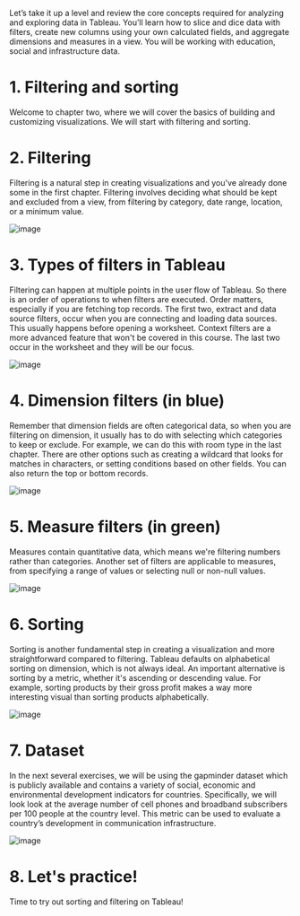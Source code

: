 Let’s take it up a level and review the core concepts required for analyzing and exploring data in Tableau. You’ll learn how to slice and dice data with filters, create new columns using your own calculated fields, and aggregate dimensions and measures in a view. You will be working with education, social and infrastructure data.

# 1. Filtering and sorting

Welcome to chapter two, where we will cover the basics of building and customizing visualizations. We will start with filtering and sorting.

# 2. Filtering

Filtering is a natural step in creating visualizations and you've already done some in the first chapter. Filtering involves deciding what should be kept and excluded from a view, from filtering by category, date range, location, or a minimum value.

![image](https://github.com/artempohribnyi/datacamp/assets/113499718/e5180956-12a6-401d-ad99-bea9ab9553af)

# 3. Types of filters in Tableau

Filtering can happen at multiple points in the user flow of Tableau. So there is an order of operations to when filters are executed. Order matters, especially if you are fetching top records. The first two, extract and data source filters, occur when you are connecting and loading data sources. This usually happens before opening a worksheet. Context filters are a more advanced feature that won't be covered in this course. The last two occur in the worksheet and they will be our focus.

![image](https://github.com/artempohribnyi/datacamp/assets/113499718/5548a9d6-41a0-4e10-a326-788b288add50)

# 4. Dimension filters (in blue)

Remember that dimension fields are often categorical data, so when you are filtering on dimension, it usually has to do with selecting which categories to keep or exclude. For example, we can do this with room type in the last chapter. There are other options such as creating a wildcard that looks for matches in characters, or setting conditions based on other fields. You can also return the top or bottom records.

![image](https://github.com/artempohribnyi/datacamp/assets/113499718/121d58b1-0485-4a49-a457-58452ec23b30)

# 5. Measure filters (in green)

Measures contain quantitative data, which means we're filtering numbers rather than categories. Another set of filters are applicable to measures, from specifying a range of values or selecting null or non-null values.

![image](https://github.com/artempohribnyi/datacamp/assets/113499718/ad539a44-aa7d-4e1a-ac8d-b5cba9cd686c)

# 6. Sorting

Sorting is another fundamental step in creating a visualization and more straightforward compared to filtering. Tableau defaults on alphabetical sorting on dimension, which is not always ideal. An important alternative is sorting by a metric, whether it's ascending or descending value. For example, sorting products by their gross profit makes a way more interesting visual than sorting products alphabetically.

![image](https://github.com/artempohribnyi/datacamp/assets/113499718/23d87509-29b0-49d0-acb4-84b68afa6ac6)

# 7. Dataset

In the next several exercises, we will be using the gapminder dataset which is publicly available and contains a variety of social, economic and environmental development indicators for countries. Specifically, we will look look at the average number of cell phones and broadband subscribers per 100 people at the country level. This metric can be used to evaluate a country’s development in communication infrastructure.

![image](https://github.com/artempohribnyi/datacamp/assets/113499718/f4d9f72b-88f4-4e39-8e49-a156a5168431)

# 8. Let's practice!

Time to try out sorting and filtering on Tableau!
















